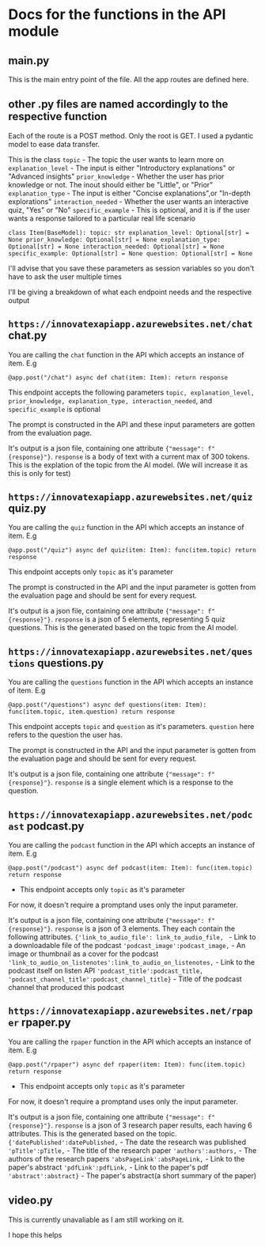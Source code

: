 # Docs for the functions in the API module

## main.py
This is the main entry point of the file. All the app routes are defined here.

## other .py files are named accordingly to the respective function
Each of the route is a POST method. Only the root is GET. I used a pydantic model to ease data transfer.

This is the class
`topic` - The topic the user wants to learn more on
`explanation_level` - The input is either "Introductory explanations" or "Advanced insights"
`prior_knowledge` - Whether the user has prior knowledge or not. The inout should either be "Little", or "Prior"
`explanation_type` - The input is either "Concise explanations",or "In-depth explorations"
`interaction_needed` - Whether the user wants an interactive quiz, "Yes" or "No"
`specific_example` - This is optional, and it is if the user wants a response tailored to a particular real life scenario

`class Item(BaseModel):
    topic: str
    explanation_level: Optional[str] = None
    prior_knowledge: Optional[str] = None
    explanation_type: Optional[str] = None
    interaction_needed: Optional[str] = None
    specific_example: Optional[str] = None
    question: Optional[str] = None`
    
I'll advise that you save these parameters as session variables so you don't have to ask the user multiple times

I'll be giving a breakdown of what each endpoint needs and the respective output

## `https://innovatexapiapp.azurewebsites.net/chat` chat.py

You are calling the `chat` function in the API which accepts an instance of item. E.g

`@app.post("/chat")
async def chat(item: Item):
return response`

This endpoint accepts the following parameters
`topic, explanation_level, prior_knowledge, explanation_type, interaction_needed`, and `specific_example` is optional

The prompt is constructed in the API and these input parameters are gotten from the evaluation page.

It's output is a json file, containing one attribute
`{"message": f"{response}"}`. `response` is a body of text with a current max of 300 tokens. This is the explation of the topic from the AI model. (We will increase it as this is only for test)

## `https://innovatexapiapp.azurewebsites.net/quiz` quiz.py

You are calling the `quiz` function in the API which accepts an instance of item. E.g

`@app.post("/quiz")
async def quiz(item: Item):
func(item.topic)
return response`

This endpoint accepts only `topic` as it's parameter

The prompt is constructed in the API and the input parameter is gotten from the evaluation page and should be sent for every request.

It's output is a json file, containing one attribute
`{"message": f"{response}"}`. `response` is a json of 5 elements, representing 5 quiz questions. This is the generated based on the topic from the AI model.


## `https://innovatexapiapp.azurewebsites.net/questions` questions.py

You are calling the `questions` function in the API which accepts an instance of item. E.g

`@app.post("/questions")
async def questions(item: Item):
func(item.topic, item.question)
return response`

This endpoint accepts `topic` and `question` as it's parameters. `question` here refers to the question the user has.

The prompt is constructed in the API and the input parameter is gotten from the evaluation page and should be sent for every request.

It's output is a json file, containing one attribute
`{"message": f"{response}"}`. `response` is a single element which is a response to the question.


## `https://innovatexapiapp.azurewebsites.net/podcast` podcast.py

You are calling the `podcast` function in the API which accepts an instance of item. E.g

`@app.post("/podcast")
async def podcast(item: Item):
func(item.topic)
return response`

- This endpoint accepts only `topic` as it's parameter

For now, it doesn't require a promptand uses only the input parameter.

It's output is a json file, containing one attribute
`{"message": f"{response}"}`. `response` is a json of 3 elements. They each contain the following attributes.
  `{'link_to_audio_file': link_to_audio_file, ` - Link to a downloadable file of the podcast
  `'podcast_image':podcast_image,` - An image or thumbnail as a cover for the podcast
  `'link_to_audio_on_listenotes':link_to_audio_on_listenotes,` - Link to the podcast itself on listen API
  `'podcast_title':podcast_title, 'podcast_channel_title':podcast_channel_title}` - Title of the podcast channel that produced this podcast

## `https://innovatexapiapp.azurewebsites.net/rpaper` rpaper.py

You are calling the `rpaper` function in the API which accepts an instance of item. E.g

`@app.post("/rpaper")
async def rpaper(item: Item):
func(item.topic)
return response`

- This endpoint accepts only `topic` as it's parameter

For now, it doesn't require a promptand uses only the input parameter.

It's output is a json file, containing one attribute
`{"message": f"{response}"}`. `response` is a json of 3 research paper results, each having 6 attributes. This is the generated based on the topic. 
`{'datePublished':datePublished,` - The date the research was published
`'pTitle':pTitle,` - The title of the research paper
`'authors':authors,` - The authors of the research papers
`'absPageLink':absPageLink,` - Link to the paper's abstract
`'pdfLink':pdfLink,` - Link to the paper's pdf
`'abstract':abstract}` - The paper's abstract(a short summary of the paper)

## video.py 
This is currently unavaliable as I am still working on it. 

I hope this helps
